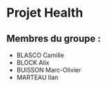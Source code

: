 # Projet Health
## Membres du groupe : 
- BLASCO Camille
- BLOCK Alix
- BUISSON Marc-Olivier
- MARTEAU Ilan 
